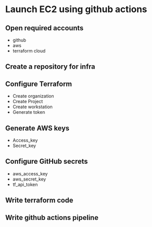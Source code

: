 # Launch EC2 using github actions

## Open required accounts

* github
* aws
* terraform cloud

## Create a repository for infra

## Configure Terraform 

* Create organization
* Create Project
* Create workstation
* Generate token

## Generate AWS keys

* Access_key
* Secret_key

## Configure GitHub secrets

* aws_access_key
* aws_secret_key
* tf_api_token

## Write terraform code

## Write github actions pipeline
